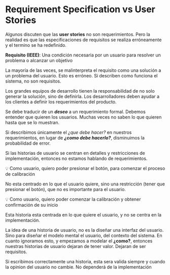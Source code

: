 # Requirement Specification vs User Stories

Algunos discuten que las ******user stories****** no son requerimientos. Pero la realidad es que las especificaciones de requisitos se realiza erróneamente y el termino se ha redefinido.

******************Requisito (IEEE)******************: Una condición necesaria por un usuario para resolver un problema o alcanzar un objetivo

La mayoría de las veces, se malinterpreta el requisito como una solución a un problema del usuario. Esto es erróneo. Si describen como funciona el sistema, no son requisitos.

Los grandes equipos de desarrollo tienen la responsabilidad de no solo generar la solución, sino de definirla. Los desarrolladores deben ayudar a los clientes a definir los requerimientos del producto.

Se debe traducir de un *****deseo***** a un requerimiento formal. Debemos entender que quieren los usuarios. Muchas veces no saben lo que quieren hasta que se lo muestran.

Si describimos únicamente el *¿que debe hacer?* en nuestros requerimientos, en lugar de *******************¿como debe hacerlo?*******************, disminuimos la probabilidad de error.

Si las historias de usuario se centran en detalles y restricciones de implementación, entonces no estamos hablando de requerimientos.

<aside>
💡 Como usuario, quiero poder presionar el botón, para comenzar el proceso de calibración

</aside>

No esta centrado en lo que el usuario quiere, sino una restricción (tener que presionar el botón), que no es importante para el usuario.

<aside>
💡 Como usuario, quiero poder comenzar la calibración y obtener confirmación de su inicio

</aside>

Esta historia esta centrada en lo que quiere el usuario, y no se centra en la implementación. 

La idea de una historia de usuario, no es la diseñar una interfaz del usuario. Sino para diseñar el modelo mental el usuario, del contexto del sistema. En cuanto ignoramos esto, y empezamos a modelar el ******¿como?******, entonces nuestras historias de usuario dejaran de tener valor. Dejaran de ser requisitos.

Si escribimos correctamente una historia, esta sera valida siempre y cuando la opinion del usuario no cambie. No dependerá de la implementación